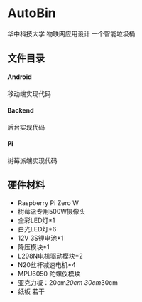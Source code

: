 # AutoBin
华中科技大学 物联网应用设计  一个智能垃圾桶

## 文件目录

#### Android
 移动端实现代码
 
 #### Backend
后台实现代码
 
 #### Pi
 树莓派端实现代码
 
 ## 硬件材料
 
*	Raspberry Pi Zero W
*	树莓派专用500W摄像头
*	全彩LED灯*1
*	白光LED灯*6
*	12V 3S锂电池*1
*	降压模块*1
*	L298N电机驱动模块*2
*	N20丝杆减速电机*4
*	MPU6050 陀螺仪模块
*	亚克力板：20cm*20cm  30cm*30cm
*	纸板 若干

